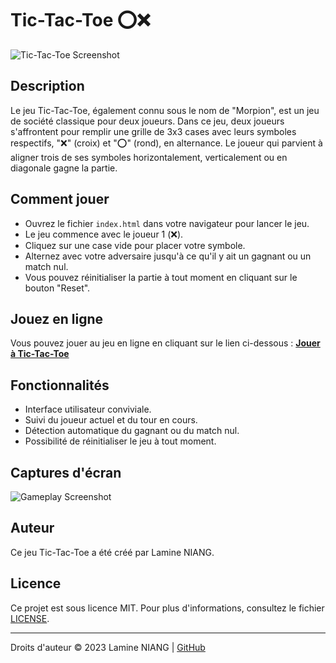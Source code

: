 # Tic-Tac-Toe ⭕❌

![Tic-Tac-Toe Screenshot](screenshot.png)

## Description
Le jeu Tic-Tac-Toe, également connu sous le nom de "Morpion", est un jeu de société classique pour deux joueurs. Dans ce jeu, deux joueurs s'affrontent pour remplir une grille de 3x3 cases avec leurs symboles respectifs, "❌" (croix) et "⭕️" (rond), en alternance. Le joueur qui parvient à aligner trois de ses symboles horizontalement, verticalement ou en diagonale gagne la partie.

## Comment jouer
- Ouvrez le fichier `index.html` dans votre navigateur pour lancer le jeu.
- Le jeu commence avec le joueur 1 (❌).
- Cliquez sur une case vide pour placer votre symbole.
- Alternez avec votre adversaire jusqu'à ce qu'il y ait un gagnant ou un match nul.
- Vous pouvez réinitialiser la partie à tout moment en cliquant sur le bouton "Reset".

## Jouez en ligne
Vous pouvez jouer au jeu en ligne en cliquant sur le lien ci-dessous :
[**Jouer à Tic-Tac-Toe**](lien_vers_votre_jeu_en_ligne)

## Fonctionnalités
- Interface utilisateur conviviale.
- Suivi du joueur actuel et du tour en cours.
- Détection automatique du gagnant ou du match nul.
- Possibilité de réinitialiser le jeu à tout moment.

## Captures d'écran
![Gameplay Screenshot](screenshot.png)

## Auteur
Ce jeu Tic-Tac-Toe a été créé par Lamine NIANG.

## Licence
Ce projet est sous licence MIT. Pour plus d'informations, consultez le fichier [LICENSE](LICENSE).

---

Droits d'auteur &copy; 2023 Lamine NIANG | [GitHub](https://github.com/lamine2002)
